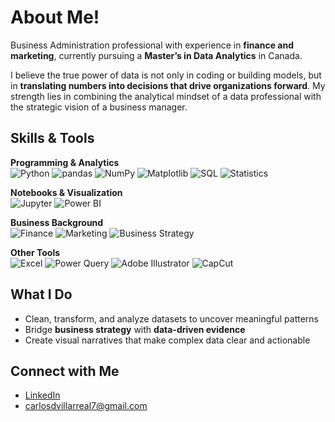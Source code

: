 # About Me!

Business Administration professional with experience in **finance and marketing**, currently pursuing a **Master’s in Data Analytics** in Canada.  

I believe the true power of data is not only in coding or building models, but in **translating numbers into decisions that drive organizations forward**. My strength lies in combining the analytical mindset of a data professional with the strategic vision of a business manager.  

##  Skills & Tools  

**Programming & Analytics**  
![Python](https://img.shields.io/badge/Python-3776AB?style=for-the-badge&logo=python&logoColor=white) 
![pandas](https://img.shields.io/badge/pandas-150458?style=for-the-badge&logo=pandas&logoColor=white) 
![NumPy](https://img.shields.io/badge/NumPy-013243?style=for-the-badge&logo=numpy&logoColor=white) 
![Matplotlib](https://img.shields.io/badge/Matplotlib-005C5C?style=for-the-badge&logo=plotly&logoColor=white) 
![SQL](https://img.shields.io/badge/SQL-336791?style=for-the-badge&logo=postgresql&logoColor=white) 
![Statistics](https://img.shields.io/badge/Statistics-FF6F00?style=for-the-badge&logo=databricks&logoColor=white)  

**Notebooks & Visualization**  
![Jupyter](https://img.shields.io/badge/Jupyter-F37626?style=for-the-badge&logo=jupyter&logoColor=white) 
![Power BI](https://img.shields.io/badge/Power_BI-F2C811?style=for-the-badge&logo=power-bi&logoColor=black)  

**Business Background**  
![Finance](https://img.shields.io/badge/Finance-003366?style=for-the-badge&logo=wise&logoColor=white) 
![Marketing](https://img.shields.io/badge/Marketing-FF0000?style=for-the-badge&logo=adobe&logoColor=white) 
![Business Strategy](https://img.shields.io/badge/Strategy-008080?style=for-the-badge&logo=target&logoColor=white)  

**Other Tools**  
![Excel](https://img.shields.io/badge/Excel-217346?style=for-the-badge&logo=microsoft-excel&logoColor=white) 
![Power Query](https://img.shields.io/badge/Power_Query-217346?style=for-the-badge&logo=microsoft&logoColor=white) 
![Adobe Illustrator](https://img.shields.io/badge/Illustrator-FF9A00?style=for-the-badge&logo=adobe-illustrator&logoColor=white) 
![CapCut](https://img.shields.io/badge/CapCut-000000?style=for-the-badge&logo=capcut&logoColor=white)  

## What I Do  
- Clean, transform, and analyze datasets to uncover meaningful patterns  
- Bridge **business strategy** with **data-driven evidence**  
- Create visual narratives that make complex data clear and actionable  

## Connect with Me  
- [LinkedIn](https://www.linkedin.com/in/carlos-villarrealc)  
- carlosdvillarreal7@gmail.com  
